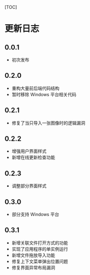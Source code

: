 [TOC]

# 更新日志

## 0.0.1

- 初次发布

## 0.2.0

- 重构大量前后端代码结构
- 暂时移除 Windows 平台相关代码

## 0.2.1

- 修复了当只导入一张图像时的逻辑漏洞

## 0.2.2

- 增强用户界面样式
- 新增在线更新检查功能

## 0.2.3

- 调整部分界面样式

## 0.3.0

- 部分支持 Windows 平台

## 0.3.1

- 新增关联文件打开方式的功能
- 实现了应用程序的单实例运行
- 新增文件拖放导入功能
- 修复上下文菜单弹出位置问题
- 修复界面异常布局漏洞